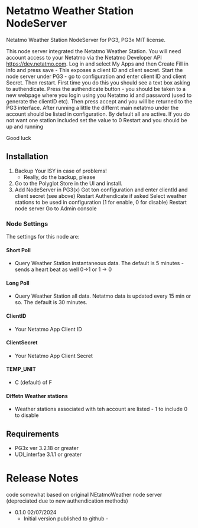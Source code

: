 
# Netatmo Weather Station NodeServer

Netatmo Weather Station NodeServer for PG3, PG3x
MIT license.

This node server integrated the Netatmo Weather Station. You will need account access to your Netatmo via the Netatmo Developer API https://dev.netatmo.com.  Log in and select My Apps and then Create  Fill in info and press save - This exposes a client ID and client secret. 
Start the node server under PG3 - go to configuration and enter client ID and client Secret.  Then restart.   First time you do this you should see a text box asking to authendicate.  Press the authendicate button - you should be taken to a new webpage where you login using you Netatmo id and password (used to generate the clientID etc).  Then press accept and you will be returned to the PG3 interface. 
After running a little the differnt main netatmo under the account should be listed in configuration.  By default all are active.  If you do not want one station included set the value to 0
Restart and you should be up and running

Good luck

## Installation

1. Backup Your ISY in case of problems!
   * Really, do the backup, please
2. Go to the Polyglot Store in the UI and install.
3. Add NodeServer in PG3(x) 
   Got ton configuration and enter clientId and client secret (see above)
   Restart
   Authendicate if asked
   Select weather stations to be used in configuration (1 for enable, 0 for disable)
   Restart node server
   Go to Admin console 

### Node Settings
The settings for this node are:

#### Short Poll
   * Query Weather Station instantaneous data. The default is 5 minutes - sends a heart beat as well 0->1 or 1 -> 0
#### Long Poll
   * Query Weather Station all data. Netatmo data is updated every 15 min or so.  The default is 30 minutes.

#### ClientID
   * Your Netatmo App Client ID

#### ClientSecret
   * Your Netatmo App Client Secret

#### TEMP_UNIT
   * C (default) of F

#### Diffetn Weather stations
   * Weather stations associated with teh account are listed - 1 to include 0 to disable 

## Requirements

   * PG3x ver 3.2.18 or greater
   * UDI_interfae 3.1.1 or greater


# Release Notes
code somewhat based on original NEtatmoWeather node server (depreciated due to new authendication methods)

- 0.1.0 02/07/2024
   - Initial version published to github - 
